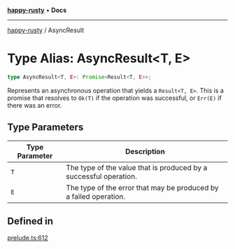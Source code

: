 [**happy-rusty**](../README.md) • **Docs**

***

[happy-rusty](../README.md) / AsyncResult

# Type Alias: AsyncResult\<T, E\>

```ts
type AsyncResult<T, E>: Promise<Result<T, E>>;
```

Represents an asynchronous operation that yields a `Result<T, E>`.
This is a promise that resolves to `Ok(T)` if the operation was successful, or `Err(E)` if there was an error.

## Type Parameters

| Type Parameter | Description |
| ------ | ------ |
| `T` | The type of the value that is produced by a successful operation. |
| `E` | The type of the error that may be produced by a failed operation. |

## Defined in

[prelude.ts:612](https://github.com/JiangJie/happy-rusty/blob/7218a182717eb5dbba4bfaf783977bc5e378815a/src/enum/prelude.ts#L612)
